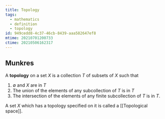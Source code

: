 ```yaml
---
title: Topology
tags:
  - mathematics
  - definition
  - topology
id: 949cedd8-4c37-46cb-8439-aaa582647ef8
mtime: 20210701200733
ctime: 20210506162317
---
```


## Munkres

A **topology** on a set $X$ is a collection $T$ of subsets of $X$ such that

1) $\emptyset$ and $X$ are in $T$
2) The union of the elements of any subcollection of $T$ is in $T$
3) The intersection of the elements of any finite subcollection of $T$ is in $T$.

A set $X$ which has a topology specified on it is called a [[Topological space]].
